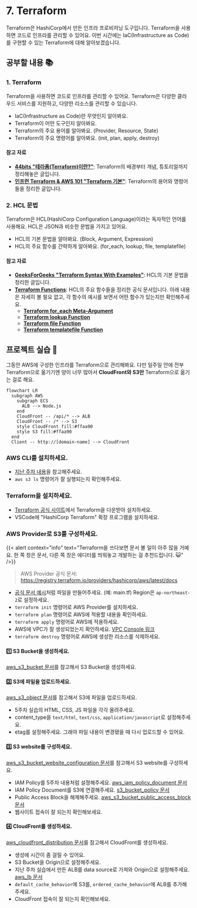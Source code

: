# 7. Terraform

Terraform은 HashiCorp에서 만든 인프라 프로비저닝 도구입니다. Terraform을 사용하면 코드로 인프라를 관리할 수 있어요. 이번 시간에는 IaC(Infrastructure as Code)를 구현할 수 있는 Terraform에 대해 알아보겠습니다.

## 공부할 내용 📚

### 1. Terraform

Terraform을 사용하면 코드로 인프라를 관리할 수 있어요. Terraform은 다양한 클라우드 서비스를 지원하고, 다양한 리소스를 관리할 수 있습니다.

- IaC(Infrastructure as Code)란 무엇인지 알아봐요.
- Terraform이 어떤 도구인지 알아봐요.
- Terraform의 주요 용어를 알아봐요. (Provider, Resource, State)
- Terraform의 주요 명령어를 알아봐요. (init, plan, apply, destroy)

#### 참고 자료

- **[44bits "테라폼(Terraform)이란?"](https://www.44bits.io/ko/keyword/terraform)**: Terraform의 배경부터 개념, 튜토리얼까지 정리해놓은 글입니다.
- **[인프런 Terraform & AWS 101 "Terraform 기본"](https://terraform101.inflearn.devopsart.dev/preparation/terraform-basic/)**: Terraform의 용어와 명령어들을 정리한 글입니다.

### 2. HCL 문법

Terraform은 HCL(HashiCorp Configuration Language)이라는 독자적인 언어를 사용해요. HCL은 JSON과 비슷한 문법을 가지고 있어요.

- HCL의 기본 문법을 알아봐요. (Block, Argument, Expression)
- HCL의 주요 함수를 간략하게 알아봐요. (for_each, lookup, file, templatefile)

#### 참고 자료

- **[GeeksForGeeks "Terraform Syntax With Examples"](https://www.geeksforgeeks.org/terraform-syntax-with-examples/)**: HCL의 기본 문법을 정리한 글입니다.
- **[Terraform Functions](https://developer.hashicorp.com/terraform/language/functions)**: HCL의 주요 함수들을 정리한 공식 문서입니다. 아래 내용은 자세히 볼 필요 없고, 각 함수의 예시를 보면서 어떤 함수가 있는지만 확인해주세요.
  - **[Terraform for_each Meta-Argument](https://developer.hashicorp.com/terraform/language/meta-arguments/for_each)**
  - **[Terraform lookup Function](https://developer.hashicorp.com/terraform/language/functions/lookup)**
  - **[Terraform file Function](https://developer.hashicorp.com/terraform/language/functions/file)**
  - **[Terraform templatefile Function](https://developer.hashicorp.com/terraform/language/functions/templatefile)**

## 프로젝트 실습 🎈

그동안 AWS에 구성한 인프라를 Terraform으로 관리해봐요. 다만 일주일 안에 전부 Terraform으로 옮기기엔 양이 너무 많아서 **CloudFront와 S3만** Terraform으로 옮기는 걸로 해요.

```mermaid
flowchart LR
  subgraph AWS
    subgraph ECS
      ALB --> Node.js
    end
    CloudFront -- /api/* --> ALB
    CloudFront -- /* --> S3
    style CloudFront fill:#ffaa90
    style S3 fill:#ffaa90
  end
  Client -- http://[domain-name] --> CloudFront
```

### AWS CLI를 설치하세요.

- [지난 주차 내용](../infra/6.%20AWS:%20ECS.md#aws-cli를-설치하세요)을 참고해주세요.
- `aws s3 ls` 명령어가 잘 실행되는지 확인해주세요.

### Terraform을 설치하세요.

- [Terraform 공식 사이트](https://www.terraform.io/downloads.html)에서 Terraform을 다운받아 설치하세요.
- VSCode에 "HashiCorp Terraform" 확장 프로그램을 설치하세요.

### AWS Provider로 S3를 구성하세요.

{{< alert context="info" text="Terraform을 쓰다보면 문서 볼 일이 아주 많을 거예요. 한 쪽 창은 문서, 다른 쪽 창은 에디터를 띄워놓고 개발하는 걸 추천드립니다. 😺" />}}

> AWS Provider 공식 문서: https://registry.terraform.io/providers/hashicorp/aws/latest/docs

- [공식 문서 예시](https://registry.terraform.io/providers/hashicorp/aws/latest/docs#example-usage)처럼 파일을 만들어주세요. (예: main.tf) Region은 `ap-northeast-2`로 설정하세요.
- `terraform init` 명령어로 AWS Provider를 설치하세요.
- `terraform plan` 명령어로 AWS에 적용할 내용을 확인하세요.
- `terraform apply` 명령어로 AWS에 적용하세요.
- AWS에 VPC가 잘 생성되었는지 확인하세요. [VPC Console 링크](https://ap-northeast-2.console.aws.amazon.com/vpcconsole/home?region=ap-northeast-2)
- `terraform destroy` 명령어로 AWS에 생성한 리소스를 삭제하세요.

#### 1️⃣ S3 Bucket을 생성하세요.

[aws_s3_bucket 문서](https://registry.terraform.io/providers/hashicorp/aws/latest/docs/resources/s3_bucket)를 참고해서 S3 Bucket을 생성하세요.

#### 2️⃣ S3에 파일을 업로드하세요.

[aws_s3_object 문서](https://registry.terraform.io/providers/hashicorp/aws/latest/docs/resources/s3_object)를 참고해서 S3에 파일을 업로드하세요.

- 5주차 실습의 HTML, CSS, JS 파일을 각각 올려주세요.
- content_type을 `text/html`, `text/css`, `application/javascript`로 설정해주세요.
- etag를 설정해주세요. 그래야 파일 내용이 변경됐을 때 다시 업로드할 수 있어요.

#### 3️⃣ S3 website를 구성하세요.

[aws_s3_bucket_website_configuration 문서](https://registry.terraform.io/providers/hashicorp/aws/latest/docs/resources/s3_bucket_website_configuration)를 참고해서 S3 website를 구성하세요.

- IAM Policy를 5주차 내용처럼 설졍해주세요. [aws_iam_policy_document 문서](https://registry.terraform.io/providers/hashicorp/aws/latest/docs/data-sources/iam_policy_document)
- IAM Policy Document를 S3에 연결해주세요. [s3_bucket_policy 문서](https://registry.terraform.io/providers/hashicorp/aws/latest/docs/resources/s3_bucket_policy)
- Public Access Block을 해제해주세요. [aws_s3_bucket_public_access_block 문서](https://registry.terraform.io/providers/hashicorp/aws/latest/docs/resources/s3_bucket_public_access_block)
- 웹사이트 접속이 잘 되는지 확인해보세요.

#### 4️⃣ CloudFront를 생성하세요.

[aws_cloudfront_distribution 문서](https://registry.terraform.io/providers/hashicorp/aws/latest/docs/resources/cloudfront_distribution)를 참고해서 CloudFront를 생성하세요.

- 생성에 시간이 좀 걸릴 수 있어요.
- S3 Bucket을 Origin으로 설정해주세요.
- 지난 주차 실습에서 만든 ALB를 data source로 가져와 Origin으로 설정해주세요. [aws_lb 문서](https://registry.terraform.io/providers/hashicorp/aws/latest/docs/data-sources/lb)
- `default_cache_behavior`에 S3를, `ordered_cache_behavior`에 ALB를 추가해주세요.
- CloudFront 접속이 잘 되는지 확인해보세요.
